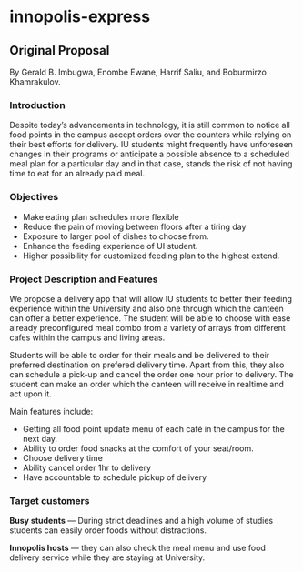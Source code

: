# innopolis-express


## Original Proposal
By Gerald B. Imbugwa, Enombe Ewane, Harrif Saliu, and Boburmirzo Khamrakulov.

### Introduction
Despite today’s advancements in technology, it is still common to notice
all food points in the campus accept orders over the counters
while relying on their best efforts for delivery.
IU students might frequently have unforeseen changes in
their programs or anticipate a possible absence to a scheduled meal plan
for a particular day and in that case, stands the risk of not having
time to eat for an already paid meal.

### Objectives
* Make eating plan schedules more flexible
* Reduce the pain of moving between floors after a tiring day
* Exposure to larger pool of dishes to choose from.
* Enhance the feeding experience of UI student.
* Higher possibility for customized feeding plan to the highest extend.

### Project Description and Features
We propose a delivery app that will allow IU students to better their
feeding experience within the University and also one through which
the canteen can offer a better experience.
The student will be able to choose with ease already preconfigured meal combo
from a variety of arrays from different cafes within the campus and
living areas.

Students will be able to order for their meals and be delivered to
their preferred destination on prefered delivery time. Apart from this,
they also can schedule a pick-up and cancel the order one hour
prior to delivery.
The student can make an order which the canteen will
receive in realtime and act upon it.

Main features include:
* Getting all food point update menu of each café in the campus for the next day.
* Ability to order food snacks at the comfort of your seat/room.
* Choose delivery time
* Ability cancel order 1hr to delivery
* Have accountable to schedule pickup of delivery 

### Target customers
**Busy students** — During strict deadlines and a high volume of studies
students can easily order foods without distractions.

**Innopolis hosts** — they can also check the meal menu and use
food delivery service while they are staying at University.




